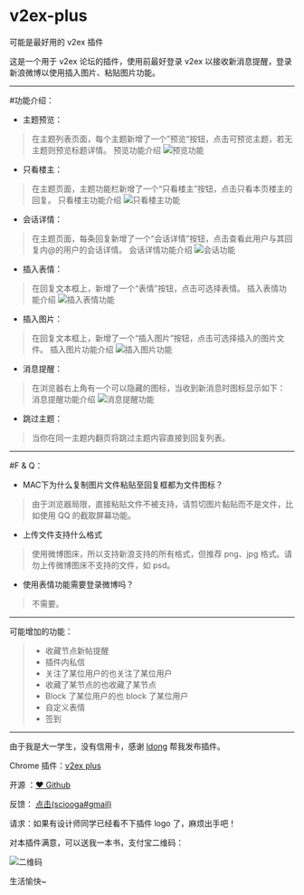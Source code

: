 # v2ex-plus

可能是最好用的 v2ex 插件

这是一个用于 v2ex 论坛的插件，使用前最好登录 v2ex 以接收新消息提醒，登录新浪微博以使用插入图片、粘贴图片功能。 

---------------------------------------

#功能介绍：

* 主题预览：

> 在主题列表页面，每个主题新增了一个”预览“按钮，点击可预览主题，若无主题则预览标题详情。 预览功能介绍
![预览功能](http://ww2.sinaimg.cn/large/62e721e4gw1et1butjcfwj20c501wmx9.jpg)

* 只看楼主：

> 在主题页面，主题功能栏新增了一个“只看楼主”按钮，点击只看本页楼主的回复。 只看楼主功能介绍
![只看楼主功能](http://ww2.sinaimg.cn/large/62e721e4gw1et1bzs0geuj20iv00ujrf.jpg)

* 会话详情：

> 在主题页面，每条回复新增了一个“会话详情”按钮，点击查看此用户与其回复内@的用户的会话详情。 会话详情功能介绍
![会话功能](http://ww2.sinaimg.cn/large/62e721e4gw1et1c8r9wtrj209c01x0sq.jpg)

* 插入表情：

> 在回复文本框上，新增了一个“表情”按钮，点击可选择表情。 插入表情功能介绍
![插入表情功能](http://ww2.sinaimg.cn/large/62e721e4gw1et1cetj47qj209e05s74h.jpg)

* 插入图片：

> 在回复文本框上，新增了一个“插入图片”按钮，点击可选择插入的图片文件。 插入图片功能介绍
![插入图片功能](http://ww2.sinaimg.cn/large/62e721e4gw1et1cgbhhvsj208a05y3yp.jpg)

* 消息提醒：

> 在浏览器右上角有一个可以隐藏的图标，当收到新消息时图标显示如下： 消息提醒功能介绍
![消息提醒功能](http://ww2.sinaimg.cn/large/62e721e4gw1et1cmil973j200u00u0nn.jpg)

* 跳过主题：

> 当你在同一主题内翻页将跳过主题内容直接到回复列表。


---------------------------------------
#F & Q：

* MAC下为什么复制图片文件粘贴至回复框都为文件图标？

> 由于浏览器局限，直接粘贴文件不被支持，请剪切图片黏贴而不是文件，比如使用 QQ 的截取屏幕功能。

* 上传文件支持什么格式

> 使用微博图床，所以支持新浪支持的所有格式，但推荐 png、jpg 格式。请勿上传微博图床不支持的文件，如 psd。

* 使用表情功能需要登录微博吗？

> 不需要。

---------------------------------------

可能增加的功能：

>* 收藏节点新帖提醒
>* 插件内私信
>* 关注了某位用户的也关注了某位用户
>* 收藏了某节点的也收藏了某节点
>* Block 了某位用户的也 block 了某位用户
>* 自定义表情
>* 签到

--------------------------------------
由于我是大一学生，没有信用卡，感谢 [ldong](https://github.com/ldong) 帮我发布插件。

Chrome 插件：[v2ex plus](https://chrome.google.com/webstore/detail/v2ex-plus/limfkkkgjbcfmfhkclkohdhddfngakhb)

开源 ：[♥ Github](https://github.com/sciooga/v2ex-plus)

反馈： [点击(sciooga#gmail)](mailto:sciooga@gmail.com)

请求：如果有设计师同学已经看不下插件 logo 了，麻烦出手吧！

对本插件满意，可以送我一本书，支付宝二维码：

![二维码](http://ww2.sinaimg.cn/large/62e721e4gw1et1dvnmdxvj206x06xaar.jpg)

生活愉快~


